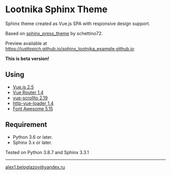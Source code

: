 # Lootnika Sphinx Theme

Sphinx theme created as Vue.js SPA with responsive design support.

Based on [sphinx_press_theme](https://github.com/schettino72/sphinx_press_theme) by schettino72.

Preview available at https://justtopich.github.io/sphinx_lootnika_example.github.io

**This is beta version!**



## Using

* [Vue.js 2.5](http://vuejs.org)
* [Vue Router 1.4](https://router.vuejs.org/)
* [vue-scrollto 2.19](https://github.com/rigor789/vue-scrollto)
* [http-vue-loader 1.4](https://github.com/FranckFreiburger/http-vue-loader)
* [Font Awesome 5.15](http://fortawesome.github.com/Font-Awesome/)



## Requirement

- Python 3.6 or later.
- Sphinx 3.x or later.

Tested on Python 3.8.7 and Sphinx  3.3.1



------

alex1.beloglazov@yandex.ru

